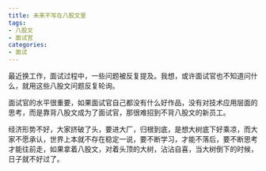 ```yaml
---
title: 未来不写在八股文里
tags: 
- 八股文
- 面试官
categories:
- 面试
---
```



最近换工作，面试过程中，一些问题被反复提及。我想，或许面试官也不知道问什么，就用这些八股文问题反复轮询。

面试官的水平很重要，如果面试官自己都没有什么好作品，没有对技术应用层面的思考，而是靠背八股文成为了面试官，那很难招到不背八股文的新员工。

经济形势不好，大家挤破了头，要进大厂，归根到底，是想大树底下好乘凉，而大家不愿承认，世界上本就不存在稳定一说，要不断学习，才能不落后，要不断思考才能往前走，如果拿着八股文，对着头顶的大树，沾沾自喜，当大树倒下的时候，日子就不好过了。

